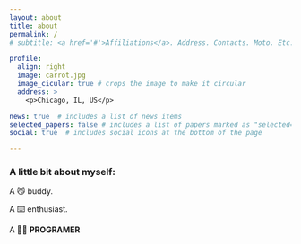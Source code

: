 ```yaml
---
layout: about
title: about
permalink: /
# subtitle: <a href='#'>Affiliations</a>. Address. Contacts. Moto. Etc.

profile:
  align: right
  image: carrot.jpg
  image_cicular: true # crops the image to make it circular
  address: >
    <p>Chicago, IL, US</p>

news: true  # includes a list of news items
selected_papers: false # includes a list of papers marked as "selected={true}"
social: true  # includes social icons at the bottom of the page

---
```


<!-- Write your biography here. Tell the world about yourself. Link to your favorite [subreddit](http://reddit.com). You can put a picture in, too. The code is already in, just name your picture `prof_pic.jpg` and put it in the `img/` folder.

Put your address / P.O. box / other info right below your picture. You can also disable any these elements by editing `profile` property of the YAML header of your `_pages/about.md`. Edit `_bibliography/papers.bib` and Jekyll will render your [publications page](/al-folio/publications/) automatically.

Link to your social media connections, too. This theme is set up to use [Font Awesome icons](http://fortawesome.github.io/Font-Awesome/) and [Academicons](https://jpswalsh.github.io/academicons/), like the ones below. Add your Facebook, Twitter, LinkedIn, Google Scholar, or just disable all of them. -->

<h3>A little bit about myself:</h3>

<p> A 😼 buddy.  </p>

<p> A ⌨️ enthusiast.  </p>

<p>A 👨‍💻 <strong>PROGRAMER</strong></p>

